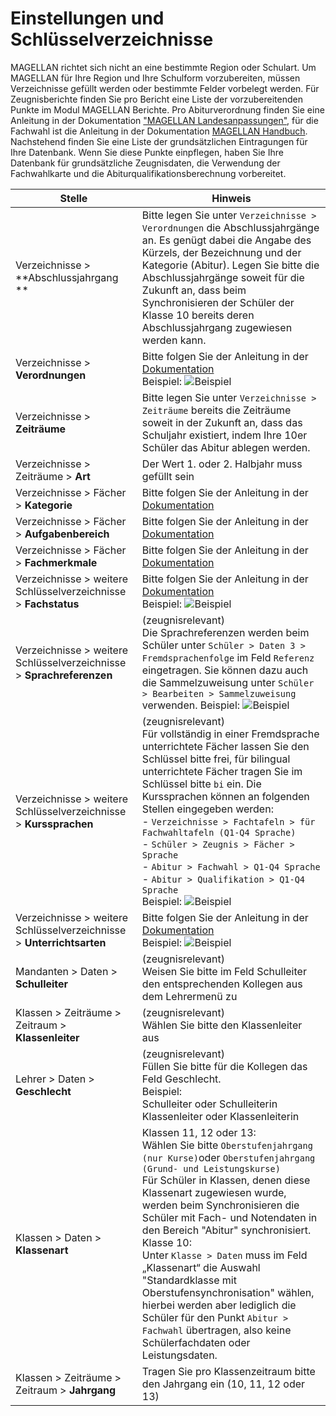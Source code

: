 # Einstellungen und Schlüsselverzeichnisse

MAGELLAN richtet sich nicht an eine bestimmte Region oder Schulart. Um MAGELLAN für Ihre Region und Ihre Schulform vorzubereiten, müssen Verzeichnisse gefüllt werden oder bestimmte Felder vorbelegt werden. Für Zeugnisberichte finden Sie pro Bericht eine Liste der vorzubereitenden Punkte im Modul MAGELLAN Berichte. Pro Abiturverordnung finden Sie eine Anleitung in der Dokumentation ["MAGELLAN Landesanpassungen"](https://doc.la.stueber.de/), für die Fachwahl ist die Anleitung in der Dokumentation [MAGELLAN Handbuch](https://doc.magellan6.stueber.de/). Nachstehend finden Sie eine Liste der grundsätzlichen Eintragungen für Ihre Datenbank. Wenn Sie diese Punkte einpflegen, haben Sie Ihre Datenbank für grundsätzliche Zeugnisdaten, die Verwendung der Fachwahlkarte und die Abiturqualifikationsberechnung vorbereitet.


Stelle | Hinweis
--|--
Verzeichnisse > **Abschlussjahrgang **| Bitte legen Sie unter `Verzeichnisse > Verordnungen` die Abschlussjahrgänge an. Es genügt dabei die Angabe des Kürzels, der Bezeichnung und der Kategorie (Abitur). Legen Sie bitte die Abschlussjahrgänge soweit für die Zukunft an, dass beim Synchronisieren der Schüler der Klasse 10 bereits deren Abschlussjahrgang zugewiesen werden kann.
Verzeichnisse > **Verordnungen**| Bitte folgen Sie der Anleitung in der [Dokumentation](https://doc.la.stueber.de/de-diap-2015.html)<br/>Beispiel: ![Beispiel](images/verordnungen.png)
Verzeichnisse > **Zeiträume**|Bitte legen Sie unter `Verzeichnisse > Zeiträume` bereits die Zeiträume soweit in der Zukunft an, dass das Schuljahr existiert, indem Ihre 10er Schüler das Abitur ablegen werden.
Verzeichnisse > Zeiträume > **Art**| Der Wert 1. oder 2. Halbjahr muss gefüllt sein
Verzeichnisse > Fächer > **Kategorie**|Bitte folgen Sie der Anleitung in der [Dokumentation](https://doc.la.stueber.de/de-diap-2015.html)
Verzeichnisse > Fächer > **Aufgabenbereich**|Bitte folgen Sie der Anleitung in der [Dokumentation](https://doc.la.stueber.de/de-diap-2015.html)
Verzeichnisse > Fächer > **Fachmerkmale**|Bitte folgen Sie der Anleitung in der [Dokumentation](https://doc.la.stueber.de/de-diap-2015.html#fachmerkmale)
Verzeichnisse > weitere Schlüsselverzeichnisse > **Fachstatus**|Bitte folgen Sie der Anleitung in der [Dokumentation](https://doc.la.stueber.de/de-diap-2015.html)<br/>Beispiel: ![Beispiel](images/fs.png)
Verzeichnisse > weitere Schlüsselverzeichnisse > **Sprachreferenzen**|(zeugnisrelevant)<br/>Die Sprachreferenzen werden beim Schüler unter `Schüler > Daten 3 > Fremdsprachenfolge` im Feld `Referenz` eingetragen. Sie können dazu auch die Sammelzuweisung unter `Schüler > Bearbeiten > Sammelzuweisung` verwenden. Beispiel: ![Beispiel](images/sprachreferenzen.png)
Verzeichnisse > weitere Schlüsselverzeichnisse > **Kurssprachen**|(zeugnisrelevant)<br/>Für vollständig in einer Fremdsprache unterrichtete Fächer lassen Sie den Schlüssel bitte frei, für bilingual unterrichtete Fächer tragen Sie im Schlüssel bitte `bi` ein. Die Kurssprachen können an folgenden Stellen eingegeben werden:<br/>- `Verzeichnisse > Fachtafeln > für Fachwahltafeln (Q1-Q4 Sprache)`<br/>- `Schüler > Zeugnis > Fächer > Sprache` <br/>- `Abitur > Fachwahl > Q1-Q4 Sprache`<br/>- `Abitur > Qualifikation > Q1-Q4 Sprache`<br/>Beispiel: ![Beispiel](images/kurssprachen.png)
Verzeichnisse > weitere Schlüsselverzeichnisse > **Unterrichtsarten**|Bitte folgen Sie der Anleitung in der [Dokumentation](https://doc.la.stueber.de/de-diap-2015.html)<br/>Beispiel: ![Beispiel](images/ua.png)
Mandanten > Daten > **Schulleiter**| (zeugnisrelevant)<br/>Weisen Sie bitte im Feld Schulleiter den entsprechenden Kollegen aus dem Lehrermenü zu
Klassen > Zeiträume > Zeitraum > **Klassenleiter**|(zeugnisrelevant)<br/>Wählen Sie bitte den Klassenleiter aus
Lehrer > Daten > **Geschlecht**|(zeugnisrelevant) <br/>Füllen Sie bitte für die Kollegen das Feld Geschlecht. <br/> Beispiel: <br/>Schulleiter oder Schulleiterin<br/>Klassenleiter oder Klassenleiterin
Klassen > Daten > **Klassenart**|Klassen 11, 12 oder 13: <br/>Wählen Sie bitte `Oberstufenjahrgang (nur Kurse)`oder `Oberstufenjahrgang (Grund- und Leistungskurse)`<br/>Für Schüler in Klassen, denen diese Klassenart zugewiesen wurde, werden beim Synchronisieren die Schüler mit Fach- und Notendaten in den Bereich "Abitur" synchronisiert.<br/>Klasse 10: <br/>Unter `Klasse > Daten` muss im Feld „Klassenart“ die Auswahl "Standardklasse mit Oberstufensynchronisation" wählen, hierbei werden aber lediglich die Schüler für den Punkt `Abitur > Fachwahl` übertragen, also keine Schülerfachdaten oder Leistungsdaten.
Klassen > Zeiträume > Zeitraum > **Jahrgang**|Tragen Sie pro Klassenzeitraum bitte den Jahrgang ein (10, 11, 12 oder 13)

